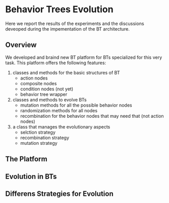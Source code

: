 # Behavior Trees Evolution

Here we report the results of the experiments and the discussions deveoped during the impementation of the BT architecture.

## Overview

We developed and braind new BT platform for BTs specialized for this very task. This platform offers the following features:

1. classes and methods for the basic structures of BT
    - action nodes
    - composite nodes
    - condition nodes (not yet)
    - behavior tree wrapper
2. classes and methods to evolve BTs
    - mutation methods for all the possible behavior nodes
    - randomization methods for all nodes
    - recombination for the behavior nodes that may need that (not action nodes)
3. a class that manages the evolutionary aspects
    - selction strategy
    - recombination strategy
    - mutation strategy

## The Platform

## Evolution in BTs

## Differens Strategies for Evolution
